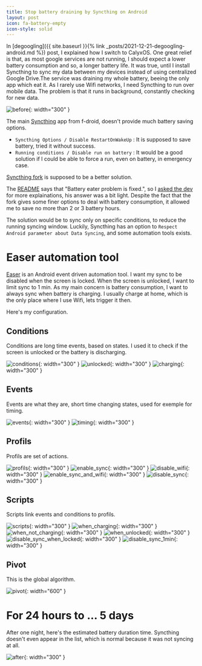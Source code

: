 ```yaml
---
title: Stop battery draining by Syncthing on Android
layout: post
icon: fa-battery-empty
icon-style: solid
---
```


In [degoogling]({{ site.baseurl }}{% link _posts/2021-12-21-degoogling-android.md %}) post, I explained how I switch to CalyxOS. One great relief is that, as most google services are not running, I should expect a lower battery consumption and so, a longer battery life.
It was true, until I install Syncthing to sync my data between my devices instead of using centralized Google Drive.The service was draining my whole battery, beeing the only app which eat it.
As I rarely use Wifi networks, I need Syncthing to run over mobile data. The problem is that it runs in background, constantly checking for new data.

![before]({{site.baseurl}}/assets/images/easer/before.png){: width="300" }

The main [Syncthing](https://f-droid.org/en/packages/com.nutomic.syncthingandroid/) app from f-droid, doesn't provide much battery saving options.

- ``Syncthing Options / Disable RestartOnWakeUp`` : It is supposed to save battery, tried it without success.
- ``Running conditions / Disable run on battery`` : It would be a good solution if I could be able to force a run, even on battery, in emergency case.

[Syncthing fork](https://f-droid.org/en/packages/com.github.catfriend1.syncthingandroid/) is supposed to be a better solution.

The [README](https://github.com/Catfriend1/syncthing-android/tree/ed83b22596eb0b575cda7b3fd5b9a1c5704def14#readme) says that "Battery eater problem is fixed.", so I [asked the dev](https://github.com/Catfriend1/syncthing-android/issues/870) for more explainations, his answer was a bit light.
Despite the fact that the fork gives some finer options to deal with battery consumption, it allowed me to save no more than 2 or 3 battery hours.

The solution would be to sync only on specific conditions, to reduce the running syncing window. Luckily, Syncthing has an option to ``Respect Android parameter about Data Syncing``, and some automation tools exists.

# Easer automation tool

[Easer](https://f-droid.org/fr/packages/ryey.easer/) is an Android event driven automation tool.
I want my sync to be disabled when the screen is locked. When the screen is unlocked, I want to limit sync to 1 min.
As my main concern is battery consumption, I want to always sync when battery is charging.
I usually charge at home, which is the only place where I use Wifi, lets trigger it then.

Here's my configuration.

## Conditions

Conditions are long time events, based on states. I used it to check if the screen is unlocked or the battery is discharging.

![conditions]({{site.baseurl}}/assets/images/easer/conditions.png){: width="300" } ![unlocked]({{site.baseurl}}/assets/images/easer/unlocked.png){: width="300" } ![charging]({{site.baseurl}}/assets/images/easer/charging.png){: width="300" }

## Events

Events are what they are, short time changing states, used for exemple for timing.

![events]({{site.baseurl}}/assets/images/easer/events.png){: width="300" } ![timing]({{site.baseurl}}/assets/images/easer/timing.png){: width="300" }

## Profils

Profils are set of actions.

![profils]({{site.baseurl}}/assets/images/easer/profils.png){: width="300" } ![enable_sync]({{site.baseurl}}/assets/images/easer/enable_sync.png){: width="300" } ![disable_wifi]({{site.baseurl}}/assets/images/easer/disable_wifi.png){: width="300" } ![enable_sync_and_wifi]({{site.baseurl}}/assets/images/easer/enable_sync_and_wifi.png){: width="300" } ![disable_sync]({{site.baseurl}}/assets/images/easer/disable_sync.png){: width="300" }

## Scripts

Scripts link events and conditions to profils.

![scripts]({{site.baseurl}}/assets/images/easer/scripts.png){: width="300" } ![when_charging]({{site.baseurl}}/assets/images/easer/when_charging.png){: width="300" } ![when_not_charging]({{site.baseurl}}/assets/images/easer/when_not_charging.png){: width="300" } ![when_unlocked]({{site.baseurl}}/assets/images/easer/when_unlocked.png){: width="300" } ![disable_sync_when_locked]({{site.baseurl}}/assets/images/easer/disable_sync_when_locked.png){: width="300" } ![disable_sync_1min]({{site.baseurl}}/assets/images/easer/disable_sync_1min.png){: width="300" }

## Pivot

This is the global algorithm.

![pivot]({{site.baseurl}}/assets/images/easer/pivot.png){: width="600" }

# For 24 hours to ... 5 days

After one night, here's the estimated battery duration time. Syncthing doesn't even appear in the list, which is normal because it was not syncing at all.

![after]({{site.baseurl}}/assets/images/easer/after.png){: width="300" }
